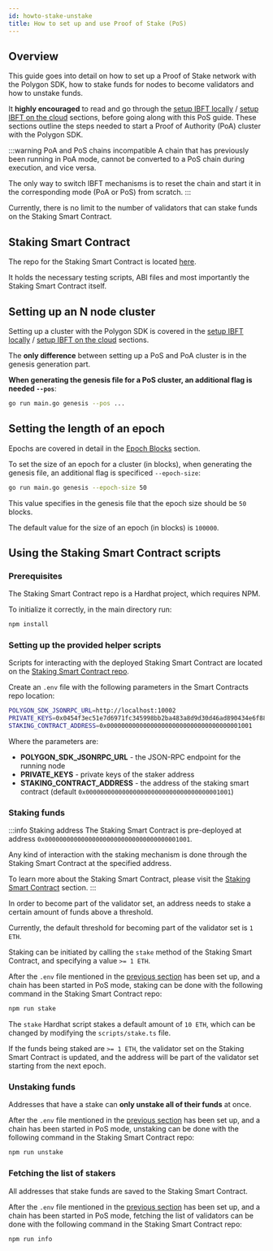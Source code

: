 ```yaml
---
id: howto-stake-unstake
title: How to set up and use Proof of Stake (PoS)
---
```


## Overview

This guide goes into detail on how to set up a Proof of Stake network with the Polygon SDK, how to stake funds for 
nodes to become validators and how to unstake funds.

It **highly encouraged** to read and go through the [setup IBFT locally](/docs//how-tos/howto-setup-ibft/howto-set-ibft-locally)
/ [setup IBFT on the cloud](/docs//how-tos/howto-setup-ibft/howto-set-ibft-on-the-cloud) sections, before going along with this PoS guide. 
These sections outline the steps needed to start a Proof of Authority (PoA) cluster with the Polygon SDK.

:::warning PoA and PoS chains incompatible
A chain that has previously been running in PoA mode, cannot be converted to a PoS chain during execution, and vice versa.

The only way to switch IBFT mechanisms is to reset the chain and start it in the corresponding mode (PoA or PoS) from scratch.
:::

Currently, there is no limit to the number of validators that can stake funds on the Staking Smart Contract.

## Staking Smart Contract

The repo for the Staking Smart Contract is located [here](https://github.com/0xPolygon/staking-contracts).

It holds the necessary testing scripts, ABI files and most importantly the Staking Smart Contract itself.

## Setting up an N node cluster

Setting up a cluster with the Polygon SDK is covered in the [setup IBFT locally](/docs/how-tos/howto-setup-ibft/howto-set-ibft-locally)
/ [setup IBFT on the cloud](/docs/how-tos/howto-setup-ibft/howto-set-ibft-on-the-cloud) sections.

The **only difference** between setting up a PoS and PoA cluster is in the genesis generation part.

**When generating the genesis file for a PoS cluster, an additional flag is needed `--pos`**:
```bash
go run main.go genesis --pos ...
```

## Setting the length of an epoch

Epochs are covered in detail in the [Epoch Blocks](/docs/guides/pos-concepts#epoch-blocks) section.

To set the size of an epoch for a cluster (in blocks), when generating the genesis file, an additional flag is 
specificed `--epoch-size`:
```bash
go run main.go genesis --epoch-size 50
```
This value specifies in the genesis file that the epoch size should be `50` blocks.

The default value for the size of an epoch (in blocks) is `100000`.

## Using the Staking Smart Contract scripts
### Prerequisites
The Staking Smart Contract repo is a Hardhat project, which requires NPM. 

To initialize it correctly, in the main directory run:
```bash
npm install
````

### Setting up the provided helper scripts

Scripts for interacting with the deployed Staking Smart Contract are located on the [Staking Smart Contract repo](https://github.com/0xPolygon/staking-contracts).

Create an `.env` file with the following parameters in the Smart Contracts repo location:
```bash
POLYGON_SDK_JSONRPC_URL=http://localhost:10002
PRIVATE_KEYS=0x0454f3ec51e7d6971fc345998bb2ba483a8d9d30d46ad890434e6f88ecb97544
STAKING_CONTRACT_ADDRESS=0x0000000000000000000000000000000000001001
```

Where the parameters are:
* **POLYGON_SDK_JSONRPC_URL** - the JSON-RPC endpoint for the running node
* **PRIVATE_KEYS** - private keys of the staker address
* **STAKING_CONTRACT_ADDRESS** - the address of the staking smart contract (default `0x0000000000000000000000000000000000001001`)

### Staking funds

:::info Staking address
The Staking Smart Contract is pre-deployed at address `0x0000000000000000000000000000000000001001`.

Any kind of interaction with the staking mechanism is done through the Staking Smart Contract at the specified
address.

To learn more about the Staking Smart Contract, please visit the [Staking Smart Contract](/docs/guides/pos-concepts#contract-pre-deployment) 
section.
:::

In order to become part of the validator set, an address needs to stake a certain amount of funds above a threshold.

Currently, the default threshold for becoming part of the validator set is `1 ETH`.

Staking can be initiated by calling the `stake` method of the Staking Smart Contract, and specifying a value `>= 1 ETH`.

After the `.env` file mentioned in the [previous section](/docs/how-tos/howto-stake-unstake#setting-up-the-provided-helper-scripts) has been set up, and a chain has been started in PoS mode, staking can be done with the following command
in the Staking Smart Contract repo:
```bash
npm run stake
```

The `stake` Hardhat script stakes a default amount of `10 ETH`, which can be changed by modifying the `scripts/stake.ts` file.

If the funds being staked are `>= 1 ETH`, the validator set on the Staking Smart Contract is updated, and the address
will be part of the validator set starting from the next epoch.

### Unstaking funds

Addresses that have a stake can **only unstake all of their funds** at once.

After the `.env` file mentioned in the [previous section](/docs/how-tos/howto-stake-unstake#setting-up-the-provided-helper-scripts) 
has been set up, and a chain has been started in PoS mode, unstaking can be done with the following command in the 
Staking Smart Contract repo:

```bash
npm run unstake
```

### Fetching the list of stakers

All addresses that stake funds are saved to the Staking Smart Contract.

After the `.env` file mentioned in the [previous section](/docs/how-tos/howto-stake-unstake#setting-up-the-provided-helper-scripts) 
has been set up, and a chain has been started in PoS mode, fetching the list of validators can be done with the following command
in the Staking Smart Contract repo:

```bash
npm run info
```